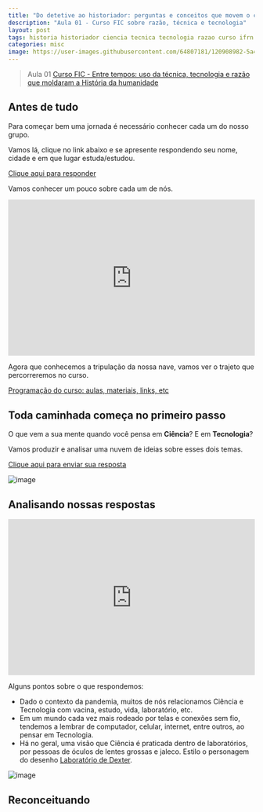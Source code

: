 ```yaml
---
title: "Do detetive ao historiador: perguntas e conceitos que movem o conhecimento"
description: "Aula 01 - Curso FIC sobre razão, técnica e tecnologia"
layout: post
tags: historia historiador ciencia tecnica tecnologia razao curso ifrn history fic detetive metodo cientifico ideia
categories: misc
image: https://user-images.githubusercontent.com/64807181/120908982-5a4df180-c646-11eb-963e-85330716e3ca.png
---
```


> Aula 01 [Curso FIC - Entre tempos: uso da técnica, tecnologia e razão que moldaram a História da humanidade]()

## Antes de tudo

Para começar bem uma jornada é necessário conhecer cada um do nosso grupo.

Vamos lá, clique no link abaixo e se apresente respondendo seu nome, cidade e em que lugar estuda/estudou.

[Clique aqui para responder](https://www.menti.com/9or1gvccfc)

Vamos conhecer um pouco sobre cada um de nós.

<div style='position: relative; padding-bottom: 56.25%; padding-top: 35px; height: 0; overflow: hidden;'><iframe sandbox='allow-scripts allow-same-origin allow-presentation' allowfullscreen='true' allowtransparency='true' frameborder='0' height='315' src='https://www.mentimeter.com/embed/86a507241b402c88d2e2c701f4019075/c0f6f33b73d2' style='position: absolute; top: 0; left: 0; width: 100%; height: 100%;' width='420'></iframe></div>

Agora que conhecemos a tripulação da nossa nave, vamos ver o trajeto que percorreremos no curso.

[Programação do curso: aulas, materiais, links, etc]()

## Toda caminhada começa no primeiro passo

O que vem a sua mente quando você pensa em **Ciência**? E em **Tecnologia**?

Vamos produzir e analisar uma nuvem de ideias sobre esses dois temas.  

[Clique aqui para enviar sua resposta](https://www.menti.com/h9pdd12ffw)

![image](https://i.kym-cdn.com/photos/images/newsfeed/001/278/502/acc.jpg)

## Analisando nossas respostas

<div style='position: relative; padding-bottom: 56.25%; padding-top: 35px; height: 0; overflow: hidden;'><iframe sandbox='allow-scripts allow-same-origin allow-presentation' allowfullscreen='true' allowtransparency='true' frameborder='0' height='315' src='https://www.mentimeter.com/embed/5a1f6c24d03530f97a0f25b2b6ff972e/341c4cee1316' style='position: absolute; top: 0; left: 0; width: 100%; height: 100%;' width='420'></iframe></div>

Alguns pontos sobre o que respondemos:
- Dado o contexto da pandemia, muitos de nós relacionamos Ciência e Tecnologia com vacina, estudo, vida, laboratório, etc.
- Em um mundo cada vez mais rodeado por telas e conexões sem fio, tendemos a lembrar de computador, celular, internet, entre outros, ao pensar em Tecnologia.
- Há no geral, uma visão que Ciência é praticada dentro de laboratórios, por pessoas de óculos de lentes grossas e jaleco. Estilo o personagem do desenho [Laboratório de Dexter](https://pt.wikipedia.org/wiki/Dexter%27s_Laboratory).

![image](https://i.pinimg.com/originals/54/a1/39/54a139feca94859581bf51ccb7ab319b.jpg)

## Reconceituando